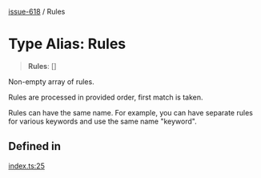[issue-618](../README.md) / Rules

# Type Alias: Rules

> **Rules**: []

Non-empty array of rules.

Rules are processed in provided order, first match is taken.

Rules can have the same name. For example, you can have
separate rules for various keywords and use the same name "keyword".

## Defined in

[index.ts:25](https://github.com/typedoc2md/typedoc-plugin-markdown-scratchpad/blob/29e3e5855001cfe5a1e00876fda87b82083d4fa3/issues/618/src/index.ts#L25)
